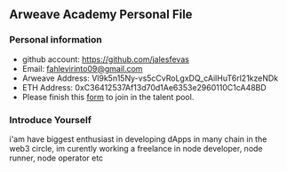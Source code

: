 ## Arweave Academy Personal File

### Personal information

- github account: https://github.com/jalesfevas
- Email: fahlevirinto09@gmail.com
- Arweave Address: Vl9k5n15Ny-vs5cCvRoLgxDQ_cAilHuT6rl21kzeNDk
- ETH Address: 0xC36412537Af13d70d1Ae6353e2960110C1cA48BD
- Please finish this [form](https://docs.google.com/forms/d/e/1FAIpQLSfWA5fIIcBgmRppm3jNz5vmf9Mai_QMVil-2pO4r7YKn_Zhtw/viewform?usp=sf_link) to join in the talent pool.

### Introduce Yourself
 i'am have biggest enthusiast in developing dApps in many chain in the web3 circle, im curently working a freelance in node developer, node runner, node operator etc
